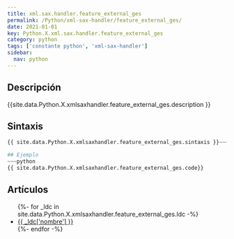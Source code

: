 ```yaml
---
title: xml.sax.handler.feature_external_ges
permalink: /Python/xml-sax-handler/feature_external_ges/
date: 2021-01-01
key: Python.X.xml.sax.handler.feature_external_ges
category: python
tags: ['constante python', 'xml-sax-handler']
sidebar: 
  nav: python
---
```


## Descripción
{{site.data.Python.X.xmlsaxhandler.feature_external_ges.description }}

## Sintaxis
~~~python
{{ site.data.Python.X.xmlsaxhandler.feature_external_ges.sintaxis }}~~~

## Ejemplo
~~~python
{{ site.data.Python.X.xmlsaxhandler.feature_external_ges.code}}
~~~

## Artículos
<ul>
{%- for _ldc in site.data.Python.X.xmlsaxhandler.feature_external_ges.ldc -%}
   <li>
       <a href="{{_ldc['url'] }}">{{ _ldc['nombre'] }}</a>
   </li>
{%- endfor -%}
</ul>
